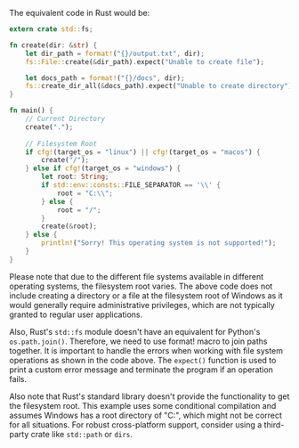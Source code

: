 The equivalent code in Rust would be:

```rust
extern crate std::fs;

fn create(dir: &str) {
    let dir_path = format!("{}/output.txt", dir);
    fs::File::create(&dir_path).expect("Unable to create file");

    let docs_path = format!("{}/docs", dir);
    fs::create_dir_all(&docs_path).expect("Unable to create directory");
}

fn main() {
    // Current Directory
    create(".");
    
    // Filesystem Root
    if cfg!(target_os = "linux") || cfg!(target_os = "macos") {
        create("/");
    } else if cfg!(target_os = "windows") {
        let root: String;
        if std::env::consts::FILE_SEPARATOR == '\\' {
            root = "C:\\";
        } else {
            root = "/";
        }
        create(&root);
    } else {
        println!("Sorry! This operating system is not supported!");
    }
}
```
Please note that due to the different file systems available in different operating systems, the filesystem root varies. The above code does not include creating a directory or a file at the filesystem root of Windows as it would generally require administrative privileges, which are not typically granted to regular user applications.

Also, Rust's `std::fs` module doesn't have an equivalent for Python's `os.path.join()`. Therefore, we need to use format! macro to join paths together. It is important to handle the errors when working with file system operations as shown in the code above. The `expect()` function is used to print a custom error message and terminate the program if an operation fails.

Also note that Rust's standard library doesn't provide the functionality to get the filesystem root. This example uses some conditional compilation and assumes Windows has a root directory of "C:\", which might not be correct for all situations. For robust cross-platform support, consider using a third-party crate like `std::path` or `dirs`.
